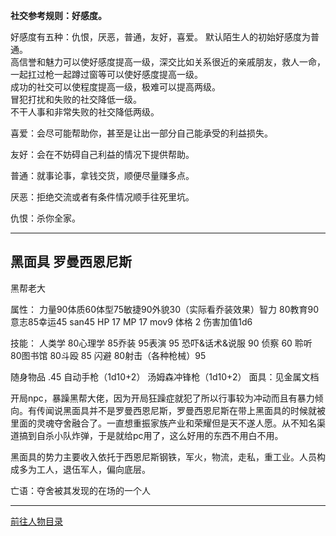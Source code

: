 
**社交参考规则：好感度。**

好感度有五种：仇恨，厌恶，普通，友好，喜爱。
默认陌生人的初始好感度为普通。  
高信誉和魅力可以使好感度提高一级，深交比如关系很近的亲戚朋友，救人一命，一起扛过枪一起蹲过窗等可以使好感度提高一级。  
成功的社交可以使程度提高一级，极难可以提高两级。  
冒犯打扰和失败的社交降低一级。  
不干人事和非常失败的社交降低两级。  

喜爱：会尽可能帮助你，甚至是让出一部分自己能承受的利益损失。

友好：会在不妨碍自己利益的情况下提供帮助。

普通：就事论事，拿钱交货，顺便尽量赚多点。

厌恶：拒绝交流或者有条件情况顺手往死里坑。

仇恨：杀你全家。

---
## 黑面具 罗曼西恩尼斯 

黑帮老大

属性：
力量90体质60体型75敏捷90外貌30（实际看乔装效果）智力 80教育90意志85幸运45 san45 HP 17 MP 17 mov9 体格 2 伤害加值1d6

技能：
人类学 80心理学 85乔装 95表演 95 恐吓&话术&说服 90 侦察 60 聆听 80图书馆 80斗殴 85 闪避 80射击（各种枪械）95

随身物品
.45 自动手枪（1d10+2）
汤姆森冲锋枪（1d10+2）
面具：见金属文档

开局npc，暴躁黑帮大佬，因为开局狂躁症就犯了所以行事较为冲动而且有暴力倾向。有传闻说黑面具并不是罗曼西恩尼斯，罗曼西恩尼斯在带上黑面具的时候就被里面的灵魂夺舍融合了。一直想重振家族产业和荣耀但是天不遂人愿。从不知名渠道搞到自杀小队炸弹，于是就给pc用了，这么好用的东西不用白不用。

黑面具的势力主要收入依托于西恩尼斯钢铁，军火，物流，走私，重工业。人员构成多为工人，退伍军人，偏向底层。

亡语：夺舍被其发现的在场的一个人

---

[前往人物目录](../人物目录.md)